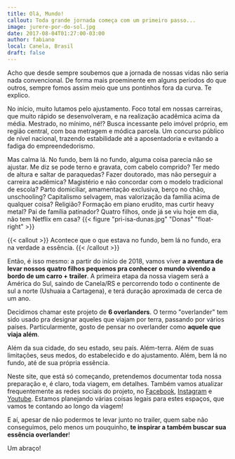 ```yaml
---
title: Olá, Mundo!
callout: Toda grande jornada começa com um primeiro passo...
image: jurere-por-do-sol.jpg
date: 2017-08-04T01:27:00-03:00
author: fabiano
local: Canela, Brasil
draft: false
---
```


Acho que desde sempre soubemos que a jornada de nossas vidas não seria nada convencional. De forma mais proeminente em alguns períodos do que outros, sempre fomos assim meio que uns pontinhos fora da curva. Te explico.<!--more-->

No início, muito lutamos pelo ajustamento. Foco total em nossas carreiras, que muito rápido se desenvolveram, e na realização acadêmica acima da média. Mestrado, no mínimo, né!? Busca incessante pelo imóvel próprio, em região central, com boa metragem e módica parcela. Um concurso público de nível nacional, trazendo estabilidade até a aposentadoria e evitando a fadiga do empreendedorismo.

Mas calma lá. No fundo, bem lá no fundo, alguma coisa parecia não se ajustar. Me diz se pode terno e gravata, com cabelo comprido? Ter medo de altura e saltar de paraquedas? Fazer doutorado, mas não perseguir a carreira acadêmica? Magistério e não concordar com o modelo tradicional de escola? Parto domiciliar, amamentação exclusiva, berço no chão, unschooling? Capitalismo selvagem, mas valorização da família acima de qualquer coisa? Religião? Formação em piano erudito, mas curtir heavy metal? Pai de família patinador? Quatro filhos, onde já se viu hoje em dia, não tem Netflix em casa?
{{< figure "pri-isa-dunas.jpg" "Donas" "float-right" >}}

{{< callout >}}
Acontece que o que estava no fundo, bem lá no fundo, era na verdade a essência.
{{< /callout >}}

Então, é isso mesmo: a partir do início de 2018, vamos viver **a aventura de levar nossos quatro filhos pequenos pra conhecer o mundo vivendo a bordo de um carro + trailer**. A primeira etapa da nossa viagem será a América do Sul, saindo de Canela/RS e percorrendo todo o continente de sul a norte (Ushuaia a Cartagena), e terá duração aproximada de cerca de um ano.

Decidimos chamar este projeto de **6 overlanders**. O termo "overlander" tem sido usado pra designar aqueles que viajam por terra, passando por vários países. Particularmente, gosto de pensar no overlander como **aquele que viaja além**.  

Além da sua cidade, do seu estado, seu país. Além-terra. Além de suas limitações, seus medos, do estabelecido e do ajustamento. Além, bem lá no fundo, até de sua própria essência.

Neste site, que está só começando, pretendemos documentar toda nossa preparação e, é claro, toda viagem, em detalhes. Também vamos atualizar frequentemente as redes sociais do projeto, no [Facebook](https://www.facebook.com/6overlanders/), [Instagram](https://www.instagram.com/6overlanders/) e [Youtube](https://www.youtube.com/channel/UCdRSH7SUMH1irFrbmo9SbnA). Estamos planejando várias coisas legais para estes espaços, que vamos te contando ao longo da viagem! 

E aí, apesar de não podermos te levar junto no trailer, quem sabe não conseguimos, pelo menos um pouquinho, **te inspirar a também buscar sua essência overlander**!

Um abraço!
